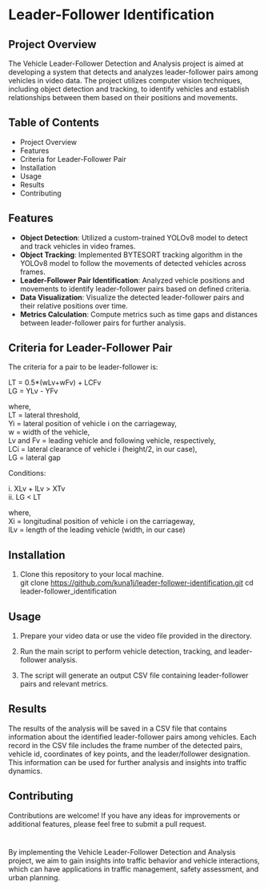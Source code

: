 # Leader-Follower Identification 
## Project Overview
The Vehicle Leader-Follower Detection and Analysis project is aimed at developing a system that detects and analyzes leader-follower pairs among vehicles in video data. The project utilizes computer vision techniques, including object detection and tracking, to identify vehicles and establish relationships between them based on their positions and movements.
## Table of Contents
- Project Overview
- Features
- Criteria for Leader-Follower Pair
- Installation
- Usage
- Results
- Contributing
## Features
- **Object Detection**: Utilized a custom-trained YOLOv8 model to detect and track vehicles in video frames.
- **Object Tracking**: Implemented BYTESORT tracking algorithm in the YOLOv8 model to follow the movements of detected vehicles across frames.
- **Leader-Follower Pair Identification**: Analyzed vehicle positions and movements to identify leader-follower pairs based on defined criteria.
- **Data Visualization**: Visualize the detected leader-follower pairs and their relative positions over time.
- **Metrics Calculation**: Compute metrics such as time gaps and distances between leader-follower pairs for further analysis.

## Criteria for Leader-Follower Pair
The criteria for a pair to be leader-follower is:

LT = 0.5*(wLv+wFv) + LCFv    
LG = YLv - YFv

where,     
LT = lateral threshold,     
Yi = lateral position of vehicle i on the carriageway,        
w = width of the vehicle,       
Lv and Fv = leading vehicle and following vehicle, respectively,        
LCi = lateral clearance of vehicle i (height/2, in our case),    
LG = lateral gap     

Conditions:

i. XLv + lLv > XTv    
ii. LG < LT 

where,     
Xi = longitudinal position of vehicle i on the carriageway,     
lLv = length of the leading vehicle (width, in our case)

## Installation
1. Clone this repository to your local machine.     
   git clone https://github.com/kuna1j/leader-follower-identification.git cd leader-follower_identification

## Usage
1. Prepare your video data or use the video file provided in the directory.

2. Run the main script to perform vehicle detection, tracking, and leader-follower analysis.

3. The script will generate an output CSV file containing leader-follower pairs and relevant metrics.

## Results
The results of the analysis will be saved in a CSV file that contains information about the identified leader-follower pairs among vehicles. Each record in the CSV file includes the frame number of the detected pairs, vehicle id, coordinates of key points, and the leader/follower designation. This information can be used for further analysis and insights into traffic dynamics.

## Contributing
Contributions are welcome! If you have any ideas for improvements or additional features, please feel free to submit a pull request.
# 
By implementing the Vehicle Leader-Follower Detection and Analysis project, we aim to gain insights into traffic behavior and vehicle interactions, which can have applications in traffic management, safety assessment, and urban planning.
